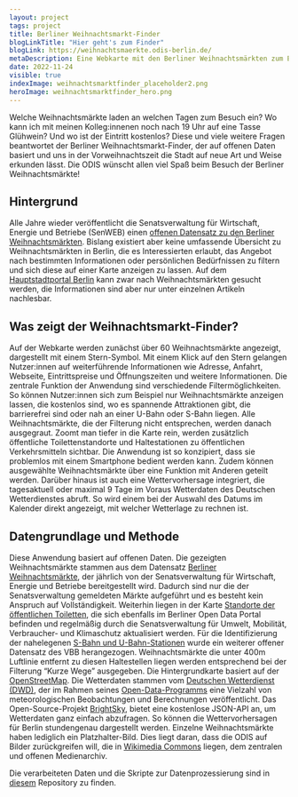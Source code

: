 ```yaml
---
layout: project
tags: project
title: Berliner Weihnachtsmarkt-Finder
blogLinkTitle: "Hier geht's zum Finder"
blogLink: https://weihnachtsmaerkte.odis-berlin.de/
metaDescription: Eine Webkarte mit den Berliner Weihnachtsmärkten zum Erkunden, Planen und Teilen
date: 2022-11-24
visible: true
indexImage: weihnachtsmarktfinder_placeholder2.png
heroImage: weihnachtsmarktfinder_hero.png
---
```


Welche Weihnachtsmärkte laden an welchen Tagen zum Besuch ein? Wo kann ich mit meinen Kolleg:innenen noch nach 19 Uhr auf eine Tasse Glühwein? Und wo ist der Eintritt kostenlos? Diese und viele weitere Fragen beantwortet der Berliner Weihnachtsmarkt-Finder, der auf offenen Daten basiert und uns in der Vorweihnachtszeit die Stadt auf neue Art und Weise erkunden lässt.
Die ODIS wünscht allen viel Spaß beim Besuch der Berliner Weihnachtsmärkte!

## Hintergrund

Alle Jahre wieder veröffentlicht die Senatsverwaltung für Wirtschaft, Energie und Betriebe (SenWEB) einen [offenen Datensatz zu den Berliner Weihnachtsmärkten](https://daten.berlin.de/datensaetze/berliner-weihnachtsmärkte). Bislang existiert aber keine umfassende Übersicht zu Weihnachtsmärkten in Berlin, die es Interessierten erlaubt, das Angebot nach bestimmten Informationen oder persönlichen Bedürfnissen zu filtern und sich diese auf einer Karte anzeigen zu lassen. Auf dem [Hauptstadtportal Berlin](https://www.berlin.de/weihnachtsmarkt/) kann zwar nach Weihnachtsmärkten gesucht werden, die Informationen sind aber nur unter einzelnen Artikeln nachlesbar. 

## Was zeigt der Weihnachtsmarkt-Finder?

Auf der Webkarte werden zunächst über 60 Weihnachtsmärkte angezeigt, dargestellt mit einem Stern-Symbol. Mit einem Klick auf den Stern gelangen Nutzer:innen auf weiterführende Informationen wie Adresse, Anfahrt, Webseite, Eintrittspreise und Öffnungszeiten und weitere Informationen. Die zentrale Funktion der Anwendung sind verschiedende Filtermöglichkeiten. So können Nutzer:innen sich zum Beispiel nur Weihnachtsmärkte anzeigen lassen, die kostenlos sind, wo es spannende Attraktionen gibt, die barrierefrei sind oder nah an einer U-Bahn oder S-Bahn liegen. Alle Weihnachtsmärkte, die der Filterung nicht entsprechen, werden danach ausgegraut. Zoomt man tiefer in die Karte rein, werden zusätzlich öffentliche Toilettenstandorte und Haltestationen zu öffentlichen Verkehrsmitteln sichtbar. Die Anwendung ist so konzipiert, dass sie problemlos mit einem Smartphone bedient werden kann. Zudem können ausgewählte Weihnachtsmärkte über eine Funktion mit Anderen geteilt werden. Darüber hinaus ist auch eine Wettervorhersage integriert, die tagesaktuell oder maximal 9 Tage im Voraus Wetterdaten des Deutschen Wetterdienstes abruft. So wird einem bei der Auswahl des Datums im Kalender direkt angezeigt, mit welcher Wetterlage zu rechnen ist.

## Datengrundlage und Methode

Diese Anwendung basiert auf offenen Daten. Die gezeigten Weihnachtsmärkte stammen aus dem Datensatz [Berliner Weihnachtsmärkte](https://daten.berlin.de/datensaetze/berliner-weihnachtsmärkte), der jährlich von der Senatsverwaltung für Wirtschaft, Energie und Betriebe bereitgestellt wird. Dadurch sind nur die der Senatsverwaltung gemeldeten Märkte aufgeführt und es besteht kein Anspruch auf Vollständigkeit. Weiterhin liegen in der Karte [Standorte der öffentlichen Toiletten](https://daten.berlin.de/datensaetze/standorte-der-öffentlichen-toiletten), die sich ebenfalls im Berliner Open Data Portal befinden und regelmäßig durch die Senatsverwaltung für Umwelt, Mobilität, Verbraucher- und Klimaschutz aktualisiert werden. Für die Identifizierung der nahelegenen [S-Bahn und U-Bahn-Stationen](https://daten.berlin.de/datensaetze/koordinaten-der-zugangsmöglichkeiten-zu-stationen) wurde ein weiterer offener Datensatz des VBB herangezogen. Weihnachtsmärkte die unter 400m Luftlinie entfernt zu diesen Haltestellen liegen werden entsprechend bei der Filterung “Kurze Wege” ausgegeben. Die Hintergrundkarte basiert auf der [OpenStreetMap](https://www.openstreetmap.de). Die Wetterdaten stammen vom [Deutschen Wetterdienst (DWD)](https://www.dwd.de/DE/Home/home_node.html), der im Rahmen seines [Open-Data-Programms](https://www.dwd.de/DE/leistungen/opendata/opendata.html) eine Vielzahl von meteorologischen Beobachtungen und Berechnungen veröffentlicht. Das Open-Source-Projekt [BrightSky](https://brightsky.dev), bietet eine kostenlose JSON-API an, um Wetterdaten ganz einfach abzufragen. So können die Wettervorhersagen für Berlin stundengenau dargestellt werden.
Einzelne Weihnachtsmärkte haben lediglich ein Platzhalter-Bild. Dies liegt daran, dass die ODIS auf Bilder zurückgreifen will, die in [Wikimedia Commons](https://commons.wikimedia.org/wiki/Commons:First_steps/Uploading_files/de) liegen, dem zentralen und offenen Medienarchiv. 

Die verarbeiteten Daten und die Skripte zur Datenprozessierung sind in [diesem](https://github.com/technologiestiftung/weihnachtsmarktkarte) Repository zu finden.
